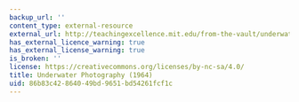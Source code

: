 ```yaml
---
backup_url: ''
content_type: external-resource
external_url: http://teachingexcellence.mit.edu/from-the-vault/underwater-photography-1964-science-reporter-tv-series
has_external_licence_warning: true
has_external_license_warning: true
is_broken: ''
license: https://creativecommons.org/licenses/by-nc-sa/4.0/
title: Underwater Photography (1964)
uid: 86b83c42-8640-49bd-9651-bd54261fcf1c
---
```

